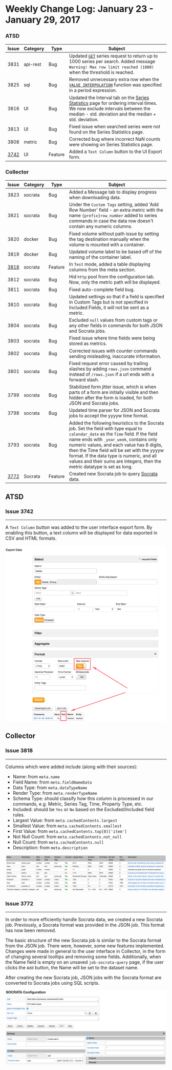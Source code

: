 Weekly Change Log: January 23 - January 29, 2017
================================================

### ATSD

| Issue| Category    | Type    | Subject                                                                              |
|------|-------------|---------|--------------------------------------------------------------------------------------| 
| 3831 | api-rest    | Bug     | Updated [`GET`](/api/meta/entity/get.md#entity-get) series request to return up to 1000 series per search. Added message `Warning! Max row limit reached (1000)` when the threshold is reached. |
| 3825 | sql         | Bug     | Removed unnecessary extra row when the [`VALUE INTERPOLATION`](/api/sql/examples/interpolate-extend.md#interpolate-with-extend) function was specified in a period expression. | 
| 3816 | UI          | Bug     | Updated the Interval tab on the [Series Statistics]((/tree/collector-changes/changelogs/2017_03#issue-3680)) page for ordering interval times. We now exclude intervals between the median - std. deviation and the median + std. deviation. | 
| 3813 | UI          | Bug     | Fixed issue when searched series were not found on the Series Statistics page. | 
| 3808 | metric      | Bug     | Corrected bug where incorrect NaN counts were showing on Series Statistics page. | 
| [3742](#issue-3742) | UI          | Feature | Added a `Text Column` button to the UI Export form. | 

### Collector

| Issue| Category    | Type    | Subject                                                                              |
|------|-------------|---------|--------------------------------------------------------------------------------------|
| 3823 | socrata     | Bug     | Added a Message tab to display progress when downloading data. | 
| 3821 | socrata     | Bug     | Under the `Custom Tags` setting, added 'Add Row Number' field - an extra metric with the name `{prefix}row_number` added to series commands in case the data row doesn't contain any numeric columns. |
| 3820 | docker      | Bug     | Fixed volume without path issue by setting the tag destination manually when the volume is mounted with a container. |
| 3819 | docker      | Bug     | Updated volume label to be based off of the naming of the container label. | 
| [3818](#issue-3818) | socrata     | Feature | In `Test` mode, added a table displaying columns from the meta section. | 
| 3812 | socrata     | Bug     | Hid `http` pool from the configuration tab. Now, only the metric path will be displayed. | 
| 3811 | socrata     | Bug     | Fixed auto-complete field bug. | 
| 3810 | socrata     | Bug     | Updated settings so that if a field is specified in Custom Tags but is not specified in Included Fields, it will not be sent as a metric.| 
| 3804 | socrata     | Bug     | Excluded `null` values from custom tags or any other fields in commands for both JSON and Socrata jobs. | 
| 3803 | socrata     | Bug     | Fixed issue where time fields were being stored as metrics. | 
| 3802 | socrata     | Bug     | Corrected issues with counter commands sending misleading, inaccurate information. | 
| 3801 | socrata     | Bug     | Fixed request error caused by trailing slashes by adding `rows.json` command instead of `/rows.json` if a url ends with a forward slash. | 
| 3799 | socrata     | Bug     | Stabilized form jitter issue, which is when parts of a form are initially visible and then hidden after the form is loaded, for both JSON and Socrata jobs. | 
| 3798 | socrata     | Bug     | Updated time parser for JSON and Socrata jobs to accept the yyyyw time format. | 
| 3793 | socrata     | Bug     | Added the following heuristics to the Socrata job. Set the field with type equal to `calendar_date` as the `Time` field. If the field name ends with `_year_week`, contains only numeric values, and each value has 6 digits, then the Time field will be set with the yyyyw format. If the data type is numeric, and all values and their sums are integers, then the metric datatype is set as long. | 
| [3772](#issue-3772) | Socrata     | Feature | Created new Socrata job to query [Socrata](https://socrata.com/) data. |

## ATSD

### Issue 3742
--------------

A `Text Column` button was added to the user interface export form. By enabling this button, a text column will be displayed for data exported in CSV and HTML formats.        

![Figure 1](Images/Figure1.png)

## Collector

### Issue 3818
--------------

Columns which were added include (along with their sources):

* Name: from `meta.name`
* Field Name: from `meta.fieldNameData`
* Data Type: from `meta.dataTypeName`
* Render Type: from `meta.renderTypeName`
* Schema Type: should classify how this column is processed in our commands, e.g. Metric, Series Tag, Time, Property Type, etc.
* Included: should be `Yes` or `No` based on the Excluded/Included field rules.
* Largest Value: from `meta.cachedContents.largest`
* Smallest Value: from `meta.cachedContents.smallest`
* First Value: from `meta.cachedContents.top[0]['item']`
* Not Null Count: from `meta.cachedContents.not_null`
* Null Count: from `meta.cachedContents.null`
* Description: from `meta.description`

![Figure 3](Images/Figure3.png)

### Issue 3772
--------------

In order to more efficiently handle Socrata data, we created a new Socrata job. Previously, a Socrata format was provided in the JSON job. This format has now been removed.
 
The basic structure of the new Socrata job is similar to the Socrata format from the JSON job. There were, however, some new features implemented. Changes were made in general to the 
user interface in Collector, in the form of changing several tooltips and removing some fields. Additionally, when the Name field is empty on an unsaved `job-socrata-query` page, if 
the user clicks the `Add` button, the Name will be set to the dataset name.

After creating the new Socrata job, JSON jobs with the Socrata format are converted to Socrata jobs using SQL scripts.

![Figure 2](Images/Figure2.png)
